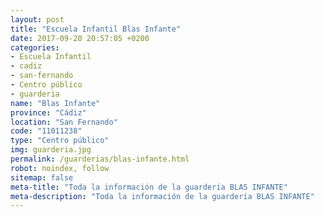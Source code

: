 ```yaml
---
layout: post
title: "Escuela Infantil Blas Infante"
date: 2017-09-20 20:57:05 +0200
categories:
- Escuela Infantil
- cadiz
- san-fernando
- Centro público
- guarderia
name: "Blas Infante"
province: "Cádiz"
location: "San Fernando"
code: "11011238"
type: "Centro público"
img: guarderia.jpg
permalink: /guarderias/blas-infante.html
robot: noindex, follow
sitemap: false
meta-title: "Toda la información de la guardería BLAS INFANTE"
meta-description: "Toda la información de la guardería BLAS INFANTE"
---
```

